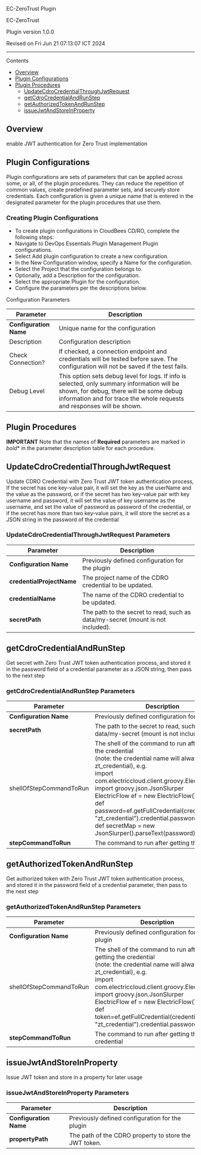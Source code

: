 EC-ZeroTrust Plugin

EC-ZeroTrust



Plugin version 1.0.0

Revised on Fri Jun 21 07:13:07 ICT 2024


* * *


Contents



*   [Overview](#overview)
*   [Plugin Configurations](#plugin-configurations)
*   [Plugin Procedures](#plugin-procedures)
    *   [UpdateCdroCredentialThroughJwtRequest](#updatecdrocredentialthroughjwtrequest)
    *   [getCdroCredentialAndRunStep](#getcdrocredentialandrunstep)
    *   [getAuthorizedTokenAndRunStep](#getauthorizedtokenandrunstep)
    *   [issueJwtAndStoreInProperty](#issuejwtandstoreinproperty)

## Overview


enable JWT authentication for Zero Trust implementation




## Plugin Configurations

Plugin configurations are sets of parameters that can be applied across some, or all, of the plugin procedures. They can reduce the repetition of common values, create predefined parameter sets, and securely store credentials. Each configuration is given a unique name that is entered in the designated parameter for the plugin procedures that use them.

### Creating Plugin Configurations

*   To create plugin configurations in CloudBees CD/RO, complete the following steps:
*   Navigate to DevOps Essentials  Plugin Management  Plugin configurations.
*   Select Add plugin configuration to create a new configuration.
*   In the New Configuration window, specify a Name for the configuration.
*   Select the Project that the configuration belongs to.
*   Optionally, add a Description for the configuration.
*   Select the appropriate Plugin for the configuration.
*   Configure the parameters per the descriptions below.

Configuration Parameters

| Parameter | Description |
| --- | --- |
| **Configuration Name** | Unique name for the configuration |
| Description | Configuration description |
| Check Connection? | If checked, a connection endpoint and credentials will be tested before save. The configuration will not be saved if the test fails. |
| Debug Level | This option sets debug level for logs. If info is selected, only summary information will be shown, for debug, there will be some debug information and for trace the whole requests and responses will be shown. |

## Plugin Procedures

**IMPORTANT** Note that the names of **Required** parameters are marked in *bold** in the parameter description table for each procedure.




## UpdateCdroCredentialThroughJwtRequest

Update CDRO Credential with Zero Trust JWT token authentication process, If the secret has one key-value pair, it will set the key as the userName and the value as the password, or if the secret has two key-value pair with key username and password, it will set the value of key username as the username, and set the value of password as password of the credential, or if the secret has more than two key-value pairs, it will store the secret as a JSON string in the password of the credential

### UpdateCdroCredentialThroughJwtRequest Parameters

| Parameter | Description |
| --- | --- |
| **Configuration Name** | Previously defined configuration for the plugin |
| **credentialProjectName** | The project name of the CDRO credential to be updated. |
| **credentialName** | The name of the CDRO credential to be updated. |
| **secretPath** | The path to the secret to read, such as data/my-secret (mount is not included). |



## getCdroCredentialAndRunStep

Get secret with Zero Trust JWT token authentication process, and stored it in the password field of a credential parameter as a JSON string, then pass to the next step

### getCdroCredentialAndRunStep Parameters

| Parameter | Description |
| --- | --- |
| **Configuration Name** | Previously defined configuration for the plugin |
| **secretPath** | The path to the secret to read, such as data/my-secret (mount is not included). |
| shellOfStepCommandToRun | The shell of the command to run after getting the credential<br>(note: the credential name will always be zt_credential), e.g. <br>import com.electriccloud.client.groovy.ElectricFlow<br>import groovy.json.JsonSlurper<br>ElectricFlow ef = new ElectricFlow()<br>def password=ef.getFullCredential(credentialName: "zt_credential").credential.password<br>def secretMap = new JsonSlurper().parseText(password)<br> |
| **stepCommandToRun** | The command to run after getting the credential |



## getAuthorizedTokenAndRunStep

Get authorized token with Zero Trust JWT token authentication process, and stored it in the password field of a credential parameter, then pass to the next step

### getAuthorizedTokenAndRunStep Parameters

| Parameter | Description |
| --- | --- |
| **Configuration Name** | Previously defined configuration for the plugin |
| shellOfStepCommandToRun | The shell of the command to run after getting the credential<br>(note: the credential name will always be zt_credential), e.g. <br>import com.electriccloud.client.groovy.ElectricFlow<br>import groovy.json.JsonSlurper<br>ElectricFlow ef = new ElectricFlow()<br>def token=ef.getFullCredential(credentialName: "zt_credential").credential.password<br> |
| **stepCommandToRun** | The command to run after getting the credential |



## issueJwtAndStoreInProperty

Issue JWT token and store in a property for later usage

### issueJwtAndStoreInProperty Parameters

| Parameter | Description |
| --- | --- |
| **Configuration Name** | Previously defined configuration for the plugin |
| **propertyPath** | The path of the CDRO property to store the JWT token. |
